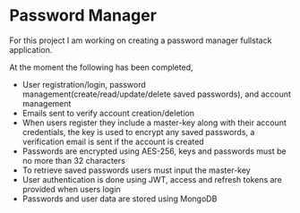 # Password Manager
For this project I am working on creating a password manager fullstack application. 

At the moment the following has been completed,
* User registration/login, password management(create/read/update/delete saved passwords), and account management
* Emails sent to verify account creation/deletion
* When users register they include a master-key along with their account credentials, the key is used to encrypt any saved passwords, a verification email is sent if the account is created
* Passwords are encrypted using AES-256, keys and passwords must be no more than 32 characters
* To retrieve saved passwords users must input the master-key
* User authentication is done using JWT, access and refresh tokens are provided when users login
* Passwords and user data are stored using MongoDB
